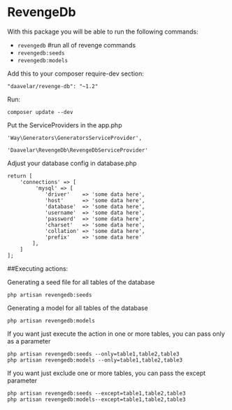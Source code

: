 # RevengeDb

With this package you will be able to run the following commands:

- `revengedb` #run all of revenge commands
- `revengedb:seeds`
- `revengedb:models`

Add this to your composer require-dev section:

    "daavelar/revenge-db": "~1.2"
    
Run:   
 
    composer update --dev

Put the ServiceProviders in the app.php

    'Way\Generators\GeneratorsServiceProvider',
<!-- 'Xethron\MigrationsGenerator\MigrationsGeneratorServiceProvider', -->
    'Daavelar\RevengeDb\RevengeDbServiceProvider'
    
Adjust your database config in database.php

    return [
        'connections' => [
             'mysql' => [
                'driver'    => 'some data here',
                'host'      => 'some data here',
                'database'  => 'some data here',
                'username'  => 'some data here',
                'password'  => 'some data here',
                'charset'   => 'some data here',
                'collation' => 'some data here',
                'prefix'    => 'some data here'
            ],
        ]
    ];
        
##Executing actions: 

<!-- Generating a migration file for all tables of the database -->
    
<!-- php artisan revengedb:migrations -->
    
Generating a seed file for all tables of the database
    
    php artisan revengedb:seeds
    
Generating a model for all tables of the database    
    
    php artisan revengedb:models
    
If you want just execute the action in one or more tables, you can pass only as a parameter
    
<!-- php artisan revengedb:migrations --only=table1,table2,table3 -->
    php artisan revengedb:seeds --only=table1,table2,table3
    php artisan revengedb:models --only=table1,table2,table3    
    
If you want just exclude one or more tables, you can pass the except parameter
    
<!-- php artisan revengedb:migrations --except=table1,table2,table3 -->
    php artisan revengedb:seeds --except=table1,table2,table3
    php artisan revengedb:models--except=table1,table2,table3
    
